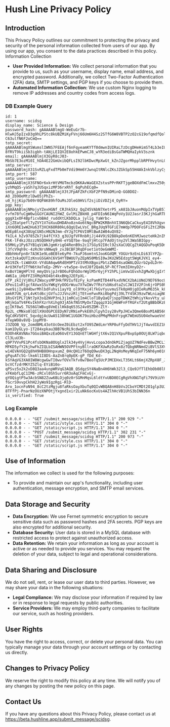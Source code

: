 # Hush Line Privacy Policy

## Introduction

This Privacy Policy outlines our commitment to protecting the privacy and security of the personal information collected from users of our app. By using our app, you consent to the data practices described in this policy.
Information Collection

- **User Provided Information:** We collect personal information that you provide to us, such as your username, display name, email address, and encrypted password. Additionally, we collect Two-Factor Authentication (2FA) data, SMTP settings, and PGP keys if you choose to provide them.
- **Automated Information Collection:** We use custom Nginx logging to remove IP addresses and country codes from access logs.

### DB Example Query
```
id: 1
username: scidsg
display_name: Science & Design
password_hash: gAAAAABlmgU-WeEuGr7b-HlwHJ5pIzxD3g9hLPStc8kUBZMiKyFVnj66Um6H4Sz2STfG6W8VBTP2zO2cG19ofqmdfQolx_Da6m_X3lHUajdlh1yp1alf_BoAoBvMxPUDkDRrrUWuaR1T0fJYeXY-C63ulfN6F2oCmQ==
totp_secret: gAAAAABlmgXSWumslIWNS7FEEAjf6nFqyeamKYTf0dmwnIUIRaLTzDcgDHeHimST4Lb3eIUwu-8fRVT9kiiSb3igbh-tANjLEIQV2E8ohkEPwmCJ8_wYR3ediBsGaTWMQHaIykV3sznk
email: gAAAAABlmjX3GyR8cJ03-MbSb7E3ozM10I_hDA4E22GmUxibQFLsI92lbKDwcMpXwGt_kZnJZgorMhpplbRPFHvytnL0aJOnrejkrua2YVwhrsuu0GwK8GA=
smtp_server: gAAAAABlmjX31SvRZLqFxdTPb0mTVdi9Hm6YJwnqItRNlcZKsJZGkSp55H4AkInkVblzyCyYuB0C4JCkzYVnuXQXt5TqTDiNPw==
smtp_port: 587
smtp_username: gAAAAABlmjX3SFNOr6xkrHtVMUTmcbzDKKAvWaGEXZstusPPrRKFTjgeBOXdFmClmxvZ50yU7uSXT2-yzhMqQS-yaSh7qJUSqxizMP36rxRhT_6qPuhECq0=
smtp_password: gAAAAABlmjX3tJFpAFZkFcXbF2PfN9sDMinQ-GG0DO2-AO_2b9OeMtzlDwO5jPhZs-u0_hjjKip7b09r0QPAK89hfOuMsJOleG9HVif2sjiDiVDZj4_OyRY=
pgp_key: gAAAAABlmjNMojyYZexHGNf_CRJhkSXz_QqZ45VAbN7XetrP5_xA81bJAuonMdpIxTVpB57wddZjLbY8gyZb4pDQ8aTntup93tCD99VKKYTpKSQyVe6K9CsRMx4YtB2E-rvfm78fuCgW0w1GGYCAUNI2hWZ_GvlMiZBkH8_p4FDIoN61WqPoVy1U2JasrJ3KJjhGaRTb4VQNUSai0crtUcXEMYZRYms9wGwin0bcygz8s9D2WQL7Iq-gggX1xOF4BpficvbBAd_ruddXtLKbDQLa_jylig_YaWrbc-qCjZEatpefl7yZVY1V7oXuuDHDAho8zn4o6tNgcBPW2KRBnhVI3N6QbCaCkuyE4I8VhXgvnXlZB8j4koB0k_lry8CzND83MMHDH1YS3InqZcPT9lUrKhGHxD2yVSwpUzNOrI8_V0V47UFwpstiSOCowfOLY2RTvol1G_005Lar9X3CnPruijSxMKEafd7SW_EP-iXn6ORE1wW2Hu63T3XCK6OR80kL6QgUIwLVsC_BRgJUq9TGFiE7mWdp7PDOFoSFiZtC2RbWOFqiBv10q9YazKlCi8MloWD6VcZc8rLPc-WOEpBlnqX38UgCGN5cHN2NJmm-dYJg7CP6VI0MlBwA1W04uQV82-fkIL4_hZv9785Zk7jk4fCYX3_g3UJgfVFRnbRjJj44V9i92B8kpDe6nKEhMJwozteHk2nIM-PkK-lF4kzJOzzzNSQOHkFy8H4-eYGQ7be-9aqYjHtcp7FAdOjtny2Vl3WaSBIGpy-65MHLy1Py67YB1qViWkJgmKrigO4RenB9s2c17SGy92I0cl92sXaCUQCgZtAQGDuPoqK5Dmb6LcVHQAHcQrVBaFpvrsyPfYzAcprRsGxWghdqMpoTzaeodSZmsmMU9LE3xzNqSrDYy-l3fcV9qh9c-4zRcNrsNNwq9_zvJBCBF3RqDFoet1otOeGmWMI-dBbhHoFpn8r7A3K1e9LoBEBte6yPH-7kuPJ6omtnSJooKGdQM_YOGUr9zEnLDi63lYPZp-Xxt3skaQUTIzKnsGSGAhC6VSHYTBWUU7yZEpNS0MbSI0wJKU2W5Edzgt5WgKJVX1_ey4-W519Zk-tiWAhXX-VYdUA6qw6RdEH9PTzV3tMhXBgoiPbtzZWD54saGWALQUzrb2pdLDrH-ArU3Kfof2TfN6tXeTeEp-2MVr-vtw5pe-UvdJ8f2Qa8L5P-RCf7em3IHnyD2r-hxBoY1WgHPlYd_mmyQVsjpJrBO6uFQhGOorWglM5r6yjFY2hPLjimVw1EvxhZgMwXbjgIr5Qx69xPmn0CHDyW7O4EWCbSho-4W6Ia_iHbFFZ3XMqVKO4bt4kxBHgJ2EFpXL-pTP_zkIjVj0hLFZWacysMP3HkfRVIufEzFy_kzPamMITD44FkxdVNCX2bAiUNdJ9D769ocUKHGZnei5hzA7XlBSXsJdlNkyqHJ61yZWCPjpEKlFydlog9NYGPlEbjPr1dTLyZbiU8oHSTJG5KNwJbe8ZkvNCDLp01KOIh6WQBldxWyo5ZXoTvUqTF6Zj2TkgeJgl08cFfVAq4WysY_ACUsFqWFJXTatdRDEXOFvSczdBN1wLHbgQv6YMBXso9RrUEYW6tKQT4rRIy6bKXLf7YLLCtftbEmS-XPeu11xRlgcfAVwxS5uYWKgYyOOGrWuu7XfwIWv7fRsYsbNsdtaZsCJW1IV2PJn6jrOPS0hNupSN6aR3C8SYXKNtDql23eFOZFHFcrbvhR0nEBPoeunyAPQQo3wBRNBI01PBxviHB67x-owe9ijIy8H4bwrMhlbdFuhvi1ayYQ_ol9YKxj4lfkGvYyuvmuSTk0pH0jgOIeRuM635k_k8o06544_h99QAihefGVM0tBaNHGj9GaGzX8NC0qiplONOZIZwqsZ746Kize7M6khMuXXXvEJOpUthT6432AaM8xSkDCbhNMD5kJDzNxbWPyU7iCi86av-amkR7U6_qrL4vKtd6cjGVfuJJJVnzzRljTEtveFwvRki0bgPdj39LTY4SK39zwTWLniagN0jLYVs1EPbw41BAyKC6Luct7E-1RsGYIPL71Nt7pX3sQ2NVP3nL3j1mRCujIm4CloT1ByQaQ7jsppTDWXZtWhiyYAxvVty_uXLf_psjhK8jrWnZ5l5EROUppdkd7OuaZDpc-HRjkGaTV4FKvIkhFXzrhXihg93jA5kfNStMyOxfZqqqzX1GjH6WFnFfRGFxf2UtgBBbOKzEZ90xajIhnSvfuzQ0YSR04HRUVMCCHlzku7-gjIKf8wS_TG56GlWBvg8VmEilHk8q653S24v05ZDM-ZlY-Rp2L_cMNxo8lQIlX9UdGPCEEDyN7zRNiePvkE8hJlpyhIsy28vPpJHCw3Qme6BoxM1AB56CezEjphKVw3ZnLK0K798fqVi9G_1EQJKL_MIorp0jJQN3lQgGE9NmVmYfEQ1Fx6a3kGQAl0wldOIARPQVWGMBztMDtK0CojClfgHjYsSaHo2FQbmqm-9gCdKV50YC_5qvdgjAcUwA5138hWC1UGOK79oiHbzdPMqPMdnFrpgK7WEmU5U04ehwaeVn9qt7U5VgqPx938BkMymydHuwYJSy5DXrdEiOFi_yD9OLP50h6dSBSdqbVljIOI7tcYXxEGE3xkVH0w6DPGGUILzs9DWJ1449DCU2tIPpXOhFg0NW33vhzp1oPMKFtjTVun6J2bRunXJruakhwaW9QMm5yRMfCDsYba0ITxQDaAN4H_VTv-4TepW98v8VQ-1opMY0-J3ZQOB_Vp_2omdBML43otUcOeeZ0iEbzt2xfO95ZWdLmrYRP0uFfyDdTHV1JjT4wvdIEZ1HGKDHXAqx_zL1hWwEILcOV2aC70YDTlICSg-kam1DyGLyo-1T284xpkau3BB7NcRL9cdwgDd--N3Oh4KAVNAx7GGoiBAQxzEaO6UvEY13GQnETlWGHfjtX6v2Q1VXpuFBxpSp0OUj8LW7iqbql0lY90FutwkfSWqCcEvw08Nuuz6WV0Qxh0XEbNhlHDHyJ2T3wyH3GM8bT6H0AImmbqgi2ztpu16DIGrcW5BJKMwqABlwFtfPtOvmlglNW9rMzVOYwwgQ_jhFHbeCFMx6qcFX4CSbqmfakjC_WLL7Oc9xD4TxPQOV_5VbS0_c5-Cl3LuU3b-q9P7VVvPE1Pc4fsbOKNa8OUglx2lk34y4VyjHvvLcopa3dnOkMiZjagUZ7NdFevBBwZMCL1c4tUhmfgMAphw3ahlm1zpQ8EBBtx5gT56Gk-MFKD5yfY2kjhwFkZIQLbISAHWN5OVPFtnyBllraOKFXUwRzDuRx8zTQbgNRNmd2iBVlS3XVj2GRmXGqEEDag_dE3UFkyC_JaUHUWSyvj62fxWnPor3z8iWWPfTkCxvhatLl9IWHFsBoR56hSW3nuF9EINyX2cPxZNfRNLKzATYDpsvod0lSxhO34aISh33e0K4YJCHnrek0-w14EVAVGQ2q8hH9HB8OHnpxumZ_0HcQH1zT6OqQ9wuDX3gL2NqHsMeyNKqIeF75Nh6ym01CAN5r57B-gPquATc5G-lkeAl1I8DS-AaZn8rq0pEK-gP_fDd_Kd-kSYAqVG3XA0IW8WcgwGwTI0wvfOVxTkfv0w7BeoTq5UcPJMCEHxLT35KLt66mjXZRpX8F_Jz32nvBgVsjlM9YyEnQ5WiRPblntS2Q-bcVCfzdrMKYZ5Zlq-EYiB10o-qPSvz5x2k2vD8Q3aa4unpWRVqG3AQB_QSdgzSY4NaBn4H6hWk32l3_CQo9JfTlEhbOb08lPv6iiTR84t_iqHvhzkLSpX_I3Rv1EgTvND_C81X3ALDbViJV5DgdqpPIf69kYTj0OLOx8WSeUVyDldFlb9q-xFKmbfLqC1IM6-zRCxl0Sh5urr6R3oAqCFmCvGj-gYOQigtP5w3AcbSN82Zuw6BLOjq0z0rSGMnMqsL6ldtYvUBD0ECgRgVhXNGTqFi79V9iUYmQc_9Bmdwvfy9nTsAAuxHz6zW7QX7L4wrKEzbs7TaX5e1rjdW2OuUhNdDzPNsgdgJAcz_NU7EtCB_dTKGDAvvLzmvTduThVGDXigBuC5sVC8x9991OtmGel-fGcrS9vvpCkhH2JyWo9IgzRgi-RlD-Aro_1ocnFoN94_8cC2tzMgju8faRksOayXbuTq0QIvWBQA8nH8bVv2CboYCMDt2O1glp3UJRghONjFaiQ8r7ypYREy2uFsQ847BESBksTizFs81tLOMYVVJVnNeDSlxMG9Ie2B1CxYcRvraUiqHeEcAZoISUQ61KTXaK9N7dugdiPi__rE6cSVcXk8FhXvD6yDEbF9-8TFfPj-PnarNzOUzXNPOtjYxgnd1xir2LuNk6ocKxUs4AZlhHcVB1UhS3bINN36n
is_verified: True
```

### Log Example
```
0.0.0.0 - - "GET /submit_message/scidsg HTTP/1.1" 200 929 "-"
0.0.0.0 - - "GET /static/style.css HTTP/1.1" 304 0 "-"
0.0.0.0 - - "GET /static/script.js HTTP/1.1" 304 0 "-"
0.0.0.0 - - "POST /submit_message/scidsg HTTP/1.1" 302 231 "-"
0.0.0.0 - - "GET /submit_message/scidsg HTTP/1.1" 200 973 "-"
0.0.0.0 - - "GET /static/style.css HTTP/1.1" 304 0 "-"
0.0.0.0 - - "GET /static/script.js HTTP/1.1" 304 0 "-"
```

## Use of Information

The information we collect is used for the following purposes:

- To provide and maintain our app's functionality, including user authentication, message encryption, and SMTP email services.

## Data Storage and Security

- **Data Encryption:** We use Fernet symmetric encryption to secure sensitive data such as password hashes and 2FA secrets. PGP keys are also encrypted for additional security.
- **Database Security:** User data is stored in a MySQL database with restricted access to protect against unauthorized access.
- **Data Retention:** We retain your information as long as your account is active or as needed to provide you services. You may request the deletion of your data, subject to legal and operational considerations.

## Data Sharing and Disclosure

We do not sell, rent, or lease our user data to third parties. However, we may share your data in the following situations:

- **Legal Compliance:** We may disclose your information if required by law or in response to legal requests by public authorities.
- **Service Providers:** We may employ third-party companies to facilitate our service, such as hosting providers.

## User Rights

You have the right to access, correct, or delete your personal data. You can typically manage your data through your account settings or by contacting us directly.

## Changes to Privacy Policy

We reserve the right to modify this policy at any time. We will notify you of any changes by posting the new policy on this page.

## Contact Us

If you have any questions about this Privacy Policy, please contact us at https://beta.hushline.app/submit_message/scidsg.

